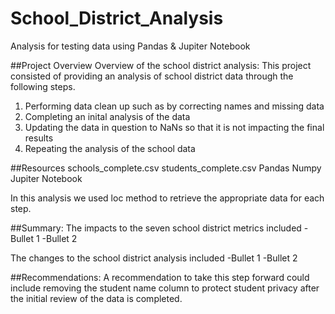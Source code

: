# School_District_Analysis
Analysis for testing data using Pandas &amp; Jupiter Notebook


##Project Overview
Overview of the school district analysis:
This project consisted of providing an analysis of school district data through the following steps.
1.  Performing data clean up such as by correcting names and missing data
2.  Completing an inital analysis of the data
3.  Updating the data in question to NaNs so that it is not impacting the final results
4.  Repeating the analysis of the school data


##Resources
schools_complete.csv
students_complete.csv
Pandas
Numpy
Jupiter Notebook

In this analysis we used loc method to retrieve the appropriate data for each step.


##Summary:
The impacts to the seven school district metrics included
-Bullet 1
-Bullet 2

The changes to the school district analysis included
-Bullet 1
-Bullet 2

##Recommendations:
A recommendation to take this step forward could include removing the student name column to protect student privacy after the initial review of the data is completed.

